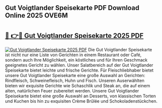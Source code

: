 ## Gut Voigtlander Speisekarte PDF Download Online 2025 OVE6M

# <h2><a href="http://gc81vfs.nevu.top/?p=Gut+Voigtlander+Speisekarte">🔗 👉🔴 Gut Voigtlander Speisekarte 2025 PDF</a></h2>

[![Gut Voigtlander Speisekarte 2025 PDF](https://i.imgur.com/dBaPXMq.png)](http://gc81vfs.nevu.top/?p=Gut+Voigtlander+Speisekarte)
Die Gut Voigtlander Speisekarte ist nicht nur eine Liste von Gerichten in einem Restaurant oder Café, sondern auch Ihre Möglichkeit, ein köstliches und für Ihren Geschmack geeignetes Gericht zu wählen. Unser Salatbereich auf der Gut Voigtlander Speisekarte bietet leichte und frische Gerichte. Für Fleischliebhaber bietet unsere Gut Voigtlander Speisekarte eine große Auswahl an Gerichten: Rindfleisch, Schweinefleisch, Huhn und Fisch. Unseren Auserwählten bieten wir exquisite Gerichte wie Schaschlik und Steak an, die auf einem alten, natürlichen Feuer zubereitet werden. Unsere Gut Voigtlander Speisekarte bietet eine große Auswahl an Desserts, von klassischen Torten und Kuchen bis hin zu exquisiten Crème Brûlée und Schokoladenstückchen.
